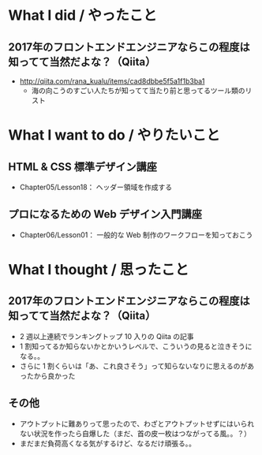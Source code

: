 # What I did / やったこと
## 2017年のフロントエンドエンジニアならこの程度は知ってて当然だよな？（Qiita）
- http://qiita.com/rana_kualu/items/cad8dbbe5f5a1f1b3ba1
    - 海の向こうのすごい人たちが知ってて当たり前と思ってるツール類のリスト

# What I want to do / やりたいこと
## HTML & CSS 標準デザイン講座
- Chapter05/Lesson18： ヘッダー領域を作成する

## プロになるための Web デザイン入門講座
- Chapter06/Lesson01： 一般的な Web 制作のワークフローを知っておこう

# What I thought / 思ったこと
## 2017年のフロントエンドエンジニアならこの程度は知ってて当然だよな？（Qiita）
- 2 週以上連続でランキングトップ 10 入りの Qiita の記事
- 1 割知ってるか知らないかとかいうレベルで、こういうの見ると泣きそうになる。。
- さらに 1 割くらいは「あ、これ良さそう」って知らないなりに思えるのがあったから良かった

## その他
- アウトプットに難ありって思ったので、わざとアウトプットせずにはいられない状況を作ったら自爆した（まだ、首の皮一枚はつながってる風。。？）
- まだまだ負荷高くなる気がするけど、なるだけ頑張る。。
